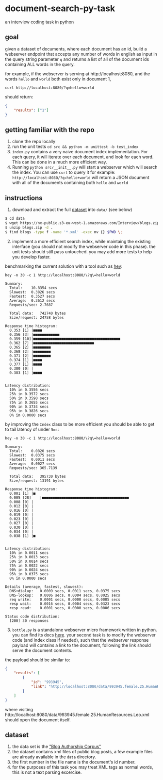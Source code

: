 # document-search-py-task
an interview coding task in python 

## goal

given a dataset of documents, where each document has an id, build a webserver endpoint that accepts any number of words in english as input in the query string parameter `q` and returns a list of all of the document ids containing ALL words in the query.

for example, if the webserver is serving at http://localhost:8080, and the words `hello` and `world` both exist only in document 1,

`curl http://localhost:8080/?q=hello+world` 

should return:

```json
{
    "results": ["1"]
}
```

## getting familiar with the repo
1. clone the repo locally
2. run the unit tests `cd src && python -m unittest -b test_index`
3. `index.py` contains a very naive document index implementation. For each query, it will iterate over each document, and look for each word. This can be done in a much more efficient way. 
4. Running `python src/__init__.py` will start a webserver which will search the index. You can use `curl` to query it for example: `http://localhost:8080/?q=hello+world` will return a JSON document with all of the documents containing both `hello` and `world`

## instructions
1. download and extract the full [dataset](http://www.cs.biu.ac.il/~koppel/blogs/blogs.zip) into `data/` (see below)
```sh
$ cd data
$ wget https://nx-public.s3-eu-west-1.amazonaws.com/Interview/blogs.zip
$ unzip blogs.zip -d .
$ find blogs -type f -name '*.xml' -exec mv {} $PWD \;
```
2. implement a more efficient search index, while maintaing the existing interface (you should not modify the webserver code in this phase). the unit tests should still pass untouched. you may add more tests to help you develop faster. 

benchmarking the current solution with a tool such as [hey](https://github.com/rakyll/hey):

```
hey -n 30 -c 1 http://localhost:8080/\?q\=hello+world

Summary:
  Total:	10.8354 secs
  Slowest:	0.3826 secs
  Fastest:	0.3527 secs
  Average:	0.3612 secs
  Requests/sec:	2.7687

  Total data:	742740 bytes
  Size/request:	24758 bytes

Response time histogram:
  0.353 [1]	|■■■■
  0.356 [3]	|■■■■■■■■■■■■
  0.359 [10]|■■■■■■■■■■■■■■■■■■■■■■■■■■■■■■■■■■■■■■■■
  0.362 [7]	|■■■■■■■■■■■■■■■■■■■■■■■■■■■■
  0.365 [2]	|■■■■■■■■
  0.368 [2]	|■■■■■■■■
  0.371 [2]	|■■■■■■■■
  0.374 [1]	|■■■■
  0.377 [1]	|■■■■
  0.380 [0]	|
  0.383 [1]	|■■■■


Latency distribution:
  10% in 0.3556 secs
  25% in 0.3572 secs
  50% in 0.3590 secs
  75% in 0.3655 secs
  90% in 0.3734 secs
  95% in 0.3826 secs
  0% in 0.0000 secs

```

by improving the `Index` class to be more efficient you should be able to get to tail latency of under `5ms`:

```
hey -n 30 -c 1 http://localhost:8080/\?q\=hello+world

Summary:
  Total:	0.0820 secs
  Slowest:	0.0375 secs
  Fastest:	0.0011 secs
  Average:	0.0027 secs
  Requests/sec:	365.7139

  Total data:	395730 bytes
  Size/request:	13191 bytes

Response time histogram:
  0.001 [1]	|■
  0.005 [28]	|■■■■■■■■■■■■■■■■■■■■■■■■■■■■■■■■■■■■■■■■
  0.008 [0]	|
  0.012 [0]	|
  0.016 [0]	|
  0.019 [0]	|
  0.023 [0]	|
  0.027 [0]	|
  0.030 [0]	|
  0.034 [0]	|
  0.038 [1]	|■


Latency distribution:
  10% in 0.0011 secs
  25% in 0.0013 secs
  50% in 0.0014 secs
  75% in 0.0022 secs
  90% in 0.0024 secs
  95% in 0.0375 secs
  0% in 0.0000 secs

Details (average, fastest, slowest):
  DNS+dialup:	0.0009 secs, 0.0011 secs, 0.0375 secs
  DNS-lookup:	0.0006 secs, 0.0004 secs, 0.0025 secs
  req write:	0.0001 secs, 0.0000 secs, 0.0005 secs
  resp wait:	0.0016 secs, 0.0004 secs, 0.0323 secs
  resp read:	0.0001 secs, 0.0000 secs, 0.0006 secs

Status code distribution:
  [200]	30 responses
```

3. `bottle.py` is a standalone webserver micro framework  written in python.  you can find its docs [here](https://bottlepy.org/docs/dev/). your second task is to modify the webserver code (and Index class if needed), such that the webserver response payload will contains a link to the document, following the link should serve the document contents. 

the payload should be similar to:
```json
{
    "results": [
        {
            "id": "993945",
            "link": "http://localhost:8080/data/993945.female.25.HumanResources.Leo.xml"
        }
    ]
}
```

where visiting http://localhost:8080/data/993945.female.25.HumanResources.Leo.xml should open the document itself.

## dataset 

1. the data set is the ["Blog Authorship Corpus"](http://u.cs.biu.ac.il/~koppel/BlogCorpus.htm) 
2. the dataset contains xml files of public blog posts, a few example files are already available in the `data` directory. 
3. the first number in the file name is the document's id number. 
4. for the purposes of this task you may treat XML tags as normal words, this is not a text parsing excercise. 
